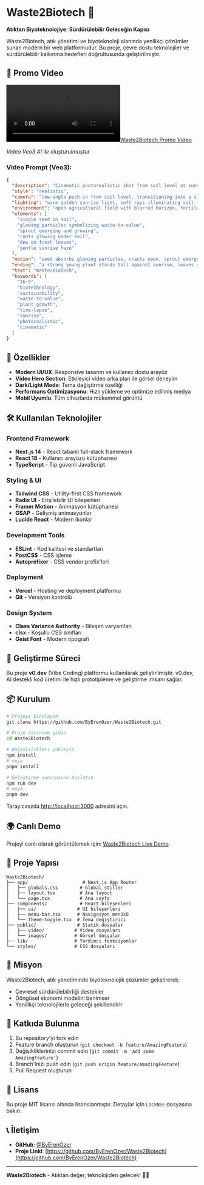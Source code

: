 # Waste2Biotech 🌱

**Atıktan Biyoteknolojiye: Sürdürülebilir Geleceğin Kapısı**

Waste2Biotech, atık yönetimi ve biyoteknoloji alanında yenilikçi çözümler sunan modern bir web platformudur. Bu proje, çevre dostu teknolojiler ve sürdürülebilir kalkınma hedefleri doğrultusunda geliştirilmiştir.

## 🎥 Promo Video

[![Waste2Biotech Promo Video](https://github.com/ByErenOzer/Waste2Biotech/blob/main/public/video/video2landing.mp4)](https://github.com/ByErenOzer/Waste2Biotech/blob/main/public/video/video2landing.mp4)

*Video Veo3 AI ile oluşturulmuştur*

### Video Prompt (Veo3):
```json
{
  "description": "Cinematic photorealistic shot from soil level at sunrise. A single seed rests in rich dark soil. Tiny glowing particles (symbolizing waste-to-value transformation) flow gently into the seed. Slowly, the seed cracks open and a green sprout emerges, growing rapidly in time-lapse. Roots spread visibly through the soil like glowing threads, connecting to the environment. The sprout grows taller, forming vibrant green leaves shimmering with morning dew. The scene symbolizes biotechnology turning waste into life and sustainability.",
  "style": "realistic",
  "camera": "low-angle push-in from soil level, transitioning into a slow tilt upward as the sprout grows",
  "lighting": "warm golden sunrise light, soft rays illuminating soil textures and leaf details",
  "environment": "open agricultural field with blurred horizon, fertile soil foreground, faint morning mist",
  "elements": [
    "single seed in soil",
    "glowing particles symbolizing waste-to-value",
    "sprout emerging and growing",
    "roots glowing under soil",
    "dew on fresh leaves",
    "gentle sunrise haze"
  ],
  "motion": "seed absorbs glowing particles, cracks open, sprout emerges and grows rapidly in smooth time-lapse, roots expand visibly, camera tilts upward following growth",
  "ending": "a strong young plant stands tall against sunrise, leaves shimmering with dew as glowing root lines fade into soil. The text 'Waste2Biotech' gently fades in above the plant before the scene closes.",
  "text": "Waste2Biotech",
  "keywords": [
    "16:9",
    "biotechnology",
    "sustainability",
    "waste-to-value",
    "plant growth",
    "time-lapse",
    "sunrise",
    "photorealistic",
    "cinematic"
  ]
}
```

## 🚀 Özellikler

- **Modern UI/UX**: Responsive tasarım ve kullanıcı dostu arayüz
- **Video Hero Section**: Etkileyici video arka plan ile görsel deneyim
- **Dark/Light Mode**: Tema değiştirme özelliği
- **Performans Optimizasyonu**: Hızlı yükleme ve optimize edilmiş medya
- **Mobil Uyumlu**: Tüm cihazlarda mükemmel görüntü

## 🛠️ Kullanılan Teknolojiler

### Frontend Framework
- **Next.js 14** - React tabanlı full-stack framework
- **React 18** - Kullanıcı arayüzü kütüphanesi
- **TypeScript** - Tip güvenli JavaScript

### Styling & UI
- **Tailwind CSS** - Utility-first CSS framework
- **Radix UI** - Erişilebilir UI bileşenleri
- **Framer Motion** - Animasyon kütüphanesi
- **GSAP** - Gelişmiş animasyonlar
- **Lucide React** - Modern ikonlar

### Development Tools
- **ESLint** - Kod kalitesi ve standartları
- **PostCSS** - CSS işleme
- **Autoprefixer** - CSS vendor prefix'leri

### Deployment
- **Vercel** - Hosting ve deployment platformu
- **Git** - Versiyon kontrolü

### Design System
- **Class Variance Authority** - Bileşen varyantları
- **clsx** - Koşullu CSS sınıfları
- **Geist Font** - Modern tipografi

## 🎨 Geliştirme Süreci

Bu proje **v0.dev** (Vibe Coding) platformu kullanılarak geliştirilmiştir. v0.dev, AI destekli kod üretimi ile hızlı prototipleme ve geliştirme imkanı sağlar.

## 📦 Kurulum

```bash
# Projeyi klonlayın
git clone https://github.com/ByErenOzer/Waste2Biotech.git

# Proje dizinine gidin
cd Waste2Biotech

# Bağımlılıkları yükleyin
npm install
# veya
pnpm install

# Geliştirme sunucusunu başlatın
npm run dev
# veya
pnpm dev
```

Tarayıcınızda [http://localhost:3000](http://localhost:3000) adresini açın.

## 🌍 Canlı Demo

Projeyi canlı olarak görüntülemek için: [Waste2Biotech Live Demo](https://waste2biotech.vercel.app)

## 📁 Proje Yapısı

```
Waste2Biotech/
├── app/                    # Next.js App Router
│   ├── globals.css        # Global stiller
│   ├── layout.tsx         # Ana layout
│   └── page.tsx           # Ana sayfa
├── components/            # React bileşenleri
│   ├── ui/               # UI bileşenleri
│   ├── menu-bar.tsx      # Navigasyon menüsü
│   └── theme-toggle.tsx  # Tema değiştirici
├── public/               # Statik dosyalar
│   ├── video/           # Video dosyaları
│   └── images/          # Görsel dosyalar
├── lib/                 # Yardımcı fonksiyonlar
└── styles/              # CSS dosyaları
```

## 🎯 Misyon

Waste2Biotech, atık yönetiminde biyoteknolojik çözümler geliştirerek:
- Çevresel sürdürülebilirliği destekler
- Döngüsel ekonomi modelini benimser
- Yenilikçi teknolojilerle geleceği şekillendirir

## 🤝 Katkıda Bulunma

1. Bu repository'yi fork edin
2. Feature branch oluşturun (`git checkout -b feature/AmazingFeature`)
3. Değişikliklerinizi commit edin (`git commit -m 'Add some AmazingFeature'`)
4. Branch'inizi push edin (`git push origin feature/AmazingFeature`)
5. Pull Request oluşturun

## 📄 Lisans

Bu proje MIT lisansı altında lisanslanmıştır. Detaylar için `LICENSE` dosyasına bakın.

## 📞 İletişim

- **GitHub**: [@ByErenOzer](https://github.com/ByErenOzer)
- **Proje Linki**: [https://github.com/ByErenOzer/Waste2Biotech](https://github.com/ByErenOzer/Waste2Biotech)

---

**Waste2Biotech** - Atıktan değer, teknolojiden gelecek! 🌱✨
